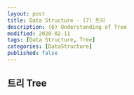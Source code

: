 ```yaml
---
layout: post
title: Data Structure - (7) 트리
description: (6) Understanding of Tree
modified: 2020-02-11
tags: [Data Structure, Tree]
categories: [DataStructure]
published: false
---
```


<!--트리는 면접에서 가장 자주 물어보는 자료구조-->

## 트리 Tree 

